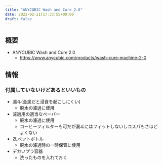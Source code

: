 ```yaml
---
title: "ANYCUBIC Wash and Cure 2.0"
date: 2022-02-21T17:33:55+09:00
draft: false
---
```


## 概要
* ANYCUBIC Wash and Cure 2.0
  * https://www.anycubic.com/products/wash-cure-machine-2-0

## 情報
### 付属していないけどあるといいもの
* 漏斗(金属だと浸食を起こしにくい)
  * 廃水の濾過に使用
* 濾過用の適当なペーパー
  * 廃水の濾過に使用
  * コーヒーフィルターも可だが漏斗にはフィットしないしコスパもさほどよくない
* 2Lペットボトル
  * 廃水の濾過時の一時保管に使用
* デカいプラ容器
  * 洗ったものを入れておく
